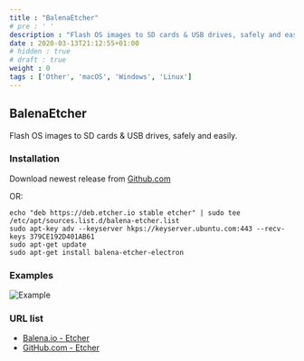 ```yaml
---
title : "BalenaEtcher"
# pre : ' '
description : "Flash OS images to SD cards & USB drives, safely and easily."
date : 2020-03-13T21:12:55+01:00
# hidden : true
# draft : true
weight : 0
tags : ['Other', 'macOS', 'Windows', 'Linux']
---
```


## BalenaEtcher

Flash OS images to SD cards & USB drives, safely and easily.

### Installation

Download newest release from [Github.com](https://github.com/balena-io/etcher/releases)

OR:

```plain
echo "deb https://deb.etcher.io stable etcher" | sudo tee /etc/apt/sources.list.d/balena-etcher.list
sudo apt-key adv --keyserver hkps://keyserver.ubuntu.com:443 --recv-keys 379CE192D401AB61
sudo apt-get update
sudo apt-get install balena-etcher-electron
```

### Examples

![Example](images/example.png)

### URL list

* [Balena.io - Etcher](https://www.balena.io/etcher/)
* [GitHub.com - Etcher](https://github.com/balena-io/etcher)
